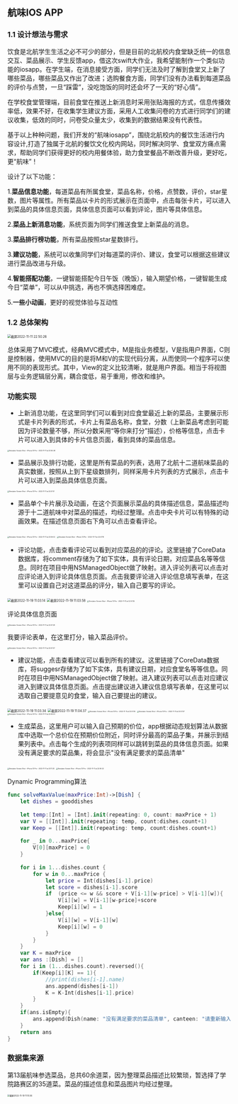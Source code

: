 ## 航味IOS APP

### 1.1 设计想法与需求

饮食是北航学生生活之必不可少的部分，但是目前的北航校内食堂缺乏统一的信息交互、菜品展示、学生反馈app，借这次swift大作业，我希望能制作一个类似功能的iosapp。在学生端，在消息接受方面，同学们无法及时了解到食堂又上新了哪些菜品，哪些菜品又作出了改进；选购餐食方面，同学们没有办法看到每道菜品的评价与点赞，一旦“踩雷”，没吃饱饭的同时还会坏了一天的“好心情”。

在学校食堂管理端，目前食堂在推送上新消息时采用张贴海报的方式，信息传播效率低，效果不好，在收集学生建议方面，采用人工收集问卷的方式进行同学们的建议收集，低效的同时，问卷受众量太少，收集到的数据结果没有代表性。

基于以上种种问题，我们开发的“航味iosapp”，围绕北航校内的餐饮生活进行内容设计,打造了独属于北航的餐饮文化校内网站，同时解决同学、食堂双方痛点需求，帮助同学们获得更好的校内用餐体验，助力食堂餐品不断改善升级，更好吃，更“航味”！

设计了以下功能：

1.**菜品信息功能**，每道菜品有所属食堂，菜品名称，价格，点赞数，评价，star星数，图片等属性。所有菜品以卡片的形式展示在页面中，点击每张卡片，可以进入到菜品的具体信息页面，具体信息页面可以看到评论，图片等具体信息。

2.**菜品上新消息功能**，系统页面为同学们推送食堂上新菜品的消息。

3.**菜品排行榜功能**，所有菜品按照star星数排行。

3.**建议功能**，系统可以收集同学们对每道菜的评价、建议，食堂可以根据这些建议进行菜品改进与升级。

4.**智能搭配功能**，一键智能搭配今日午饭（晚饭），输入期望价格，一键智能生成今日“菜单”，可以从中挑选，再也不惧选择困难症。

5.**一些小动画**，更好的视觉体验与互动性

<div STYLE="page-break-after: always;"></div>

### 1.2 总体架构

<img src="/Users/shl/Desktop/截屏2022-11-11 22.50.26.png" alt="截屏2022-11-11 22.50.26" style="zoom:50%;" />

总体采用了MVC模式，经典MVC模式中，M是指业务模型，V是指用户界面，C则是控制器，使用MVC的目的是将M和V的实现代码分离，从而使同一个程序可以使用不同的表现形式。其中，View的定义比较清晰，就是用户界面。相当于将视图层与业务逻辑层分离，耦合度低，易于重用，修改和维护。

### 功能实现

- 上新消息功能，在这里同学们可以看到对应食堂最近上新的菜品，主要展示形式是卡片列表的形式，卡片上有菜品名称，食堂，分数（上新菜品考虑到可能因为评论数量不够，所以分数采用“等你来打分”描述），价格等信息，点击卡片可以进入到具体的卡片信息页面，看到具体的菜品信息。

<img src="/Users/shl/Desktop/Simulator Screen Shot - iPhone 13 Pro - 2022-11-11 at 22.56.48.png" alt="Simulator Screen Shot - iPhone 13 Pro - 2022-11-11 at 22.56.48" style="zoom: 25%;" />

- 菜品展示及排行功能，这里是所有菜品的列表，选用了北航十二道航味菜品的真实数据，按照从上到下星级数排列，同样采用卡片列表的方式展示，点击卡片可以进入到菜品具体信息页面。

<img src="/Users/shl/Desktop/Simulator Screen Shot - iPhone 13 Pro - 2022-11-11 at 22.57.01.png" alt="Simulator Screen Shot - iPhone 13 Pro - 2022-11-11 at 22.57.01" style="zoom: 25%;" />

- 菜品单个卡片展示及动画，在这个页面展示菜品的具体描述信息，菜品描述均源于十二道航味中对菜品的描述，均经过整理。点击中央卡片可以有特殊的动画效果。在描述信息页面右下角可以点击查看评论。

<img src="/Users/shl/Desktop/Simulator Screen Shot - iPhone 13 Pro - 2022-11-11 at 23.06.02.png" alt="Simulator Screen Shot - iPhone 13 Pro - 2022-11-11 at 23.06.02" style="zoom: 25%;" />

<img src="/Users/shl/Desktop/Simulator Screen Shot - iPhone 13 Pro - 2022-11-11 at 22.57.18.png" alt="Simulator Screen Shot - iPhone 13 Pro - 2022-11-11 at 22.57.18" style="zoom: 25%;" />

- 评论功能，点击查看评论可以看到对应菜品的的评论。这里链接了CoreData数据库，将comment存储为了如下实体，具有评论日期，对应菜品名等等信息。同时在项目中用NSManagedObject做了映射。进入评论列表可以点击对应评论进入到评论具体信息页面。点击我要评论进入评论信息填写表单，在这里可以设置自己对这道菜品的评分，输入自己要写的评论。

<img src="/Users/shl/Library/Application Support/typora-user-images/截屏2022-11-19 11.03.14.png" alt="截屏2022-11-19 11.03.14" style="zoom:50%;" />



<img src="/Users/shl/Desktop/截屏2022-11-19 11.03.58.png" alt="截屏2022-11-19 11.03.58" style="zoom:50%;" />

<img src="/Users/shl/Desktop/Simulator Screen Shot - iPhone 13 Pro - 2022-11-11 at 22.57.25.png" alt="Simulator Screen Shot - iPhone 13 Pro - 2022-11-11 at 22.57.25" style="zoom: 25%;" />



评论具体信息页面

<img src="/Users/shl/Desktop/Simulator Screen Shot - iPhone 13 Pro - 2022-11-11 at 22.57.29.png" alt="Simulator Screen Shot - iPhone 13 Pro - 2022-11-11 at 22.57.29" style="zoom: 25%;" />

我要评论表单，在这里打分，输入菜品评价。

<img src="/Users/shl/Desktop/Simulator Screen Shot - iPhone 13 Pro - 2022-11-11 at 22.57.37.png" alt="Simulator Screen Shot - iPhone 13 Pro - 2022-11-11 at 22.57.37" style="zoom: 25%;" />

- 建议功能，点击查看建议可以看到所有的建议。这里链接了CoreData数据库，将suggesr存储为了如下实体，具有建议日期，对应食堂名等等信息。同时在项目中用NSManagedObject做了映射。进入建议列表可以点击对应建议进入到建议具体信息页面。点击提出建议进入建议信息填写表单，在这里可以选取自己要提意见的食堂，输入自己要提出的建议。



<img src="/Users/shl/Library/Application Support/typora-user-images/截屏2022-11-19 11.03.34.png" alt="截屏2022-11-19 11.03.34" style="zoom:50%;" />

<img src="/Users/shl/Desktop/截屏2022-11-19 11.04.37.png" alt="截屏2022-11-19 11.04.37" style="zoom:50%;" />

<img src="/Users/shl/Desktop/Simulator Screen Shot - iPhone 13 Pro - 2022-11-11 at 22.57.05.png" alt="Simulator Screen Shot - iPhone 13 Pro - 2022-11-11 at 22.57.05" style="zoom: 25%;" />

<img src="/Users/shl/Desktop/Simulator Screen Shot - iPhone 13 Pro - 2022-11-11 at 22.57.57.png" alt="Simulator Screen Shot - iPhone 13 Pro - 2022-11-11 at 22.57.57" style="zoom: 25%;" />

<img src="/Users/shl/Desktop/Simulator Screen Shot - iPhone 13 Pro - 2022-11-11 at 22.59.00.png" alt="Simulator Screen Shot - iPhone 13 Pro - 2022-11-11 at 22.59.00" style="zoom: 25%;" />

- 生成菜品，这里用户可以输入自己预期的价位，app根据动态规划算法从数据库中选取一个总价位在预期价位附近，同时评分最高的菜品子集，并展示到结果列表中。点击每个生成的列表项同样可以跳转到菜品的具体信息页面。如果没有满足要求的菜品集，将会显示"没有满足要求的菜品清单"



<img src="/Users/shl/Desktop/Simulator Screen Shot - iPhone 13 Pro - 2022-11-11 at 23.11.33.png" alt="Simulator Screen Shot - iPhone 13 Pro - 2022-11-11 at 23.11.33" style="zoom: 25%;" />

<img src="/Users/shl/Desktop/Simulator Screen Shot - iPhone 13 Pro - 2022-11-11 at 22.59.22.png" alt="Simulator Screen Shot - iPhone 13 Pro - 2022-11-11 at 22.59.22" style="zoom: 25%;" />

Dynamic Programming算法

```swift
func solveMaxValue(maxPrice:Int)->[Dish] {
    let dishes = gooddishes
    
    let temp:[Int] = [Int].init(repeating: 0, count: maxPrice + 1)
    var V = [[Int]].init(repeating: temp, count:dishes.count+1)
    var Keep = [[Int]].init(repeating: temp, count:dishes.count+1)
    
    for _ in 0...maxPrice{
        V[0][maxPrice] = 0
    }
    
    for i in 1...dishes.count {
        for w in 0...maxPrice {
            let price = Int(dishes[i-1].price)
            let score = dishes[i-1].score
            if  (price <= w && score + V[i-1][w-price] > V[i-1][w]){
                V[i][w] = V[i-1][w-price]+score
                Keep[i][w] = 1
            }else{
                V[i][w] = V[i-1][w]
                Keep[i][w] = 0
            }
        }
    }
    var K = maxPrice
    var ans :[Dish] = []
    for i in (1...dishes.count).reversed(){
        if(Keep[i][K] == 1){
            //print(dishes[i-1].name)
            ans.append(dishes[i-1])
            K = K-Int(dishes[i-1].price)
        }
    }
    if(ans.isEmpty){
        ans.append(Dish(name: "没有满足要求的菜品清单", canteen: "请重新输入", img: "noodle",info: "请重新输入",score: 1,price: 1))
    }
    return ans
}

```

### 数据集来源

第13届航味参选菜品，总共60余道菜，因为整理菜品描述比较繁琐，暂选择了学院路赛区的35道菜。菜品的描述信息和菜品图片均经过整理。

<img src="/Users/shl/Library/Application Support/typora-user-images/截屏2022-11-19 11.15.56.png" alt="截屏2022-11-19 11.15.56" style="zoom: 33%;" />
